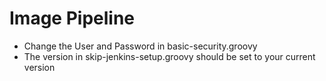 # Image Pipeline
- Change the User and Password in basic-security.groovy
- The version in skip-jenkins-setup.groovy should be set to your current version
